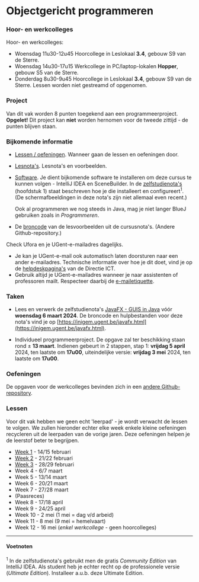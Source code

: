 # Objectgericht programmeren 

### Hoor- en werkcolleges

Hoor- en werkcolleges:
* Woensdag 11u30-12u45 Hoorcollege in Leslokaal **3.4**, gebouw S9 van de Sterre.
* Woensdag 14u30-17u15 Werkcollege in PC/laptop-lokalen **Hopper**, gebouw S5
  van de Sterre.
* Donderdag 8u30-9u45 Hoorcollege in Leslokaal **3.4**, gebouw S9 van de Sterre.
Lessen worden niet gestreamd of opgenomen.

### Project

Van dit vak worden 8 punten toegekend aan een programmeerproject.
**Opgelet!** Dit project kan **niet** worden hernomen voor de tweede zittijd - de punten blijven staan.

### Bijkomende informatie
* [Lessen / oefeningen](lessen.md). Wanneer gaan de lessen en oefeningen door.
* [Lesnota's](notas.md). Lesnota's en voorbeelden.
* [Software](software.md). Je dient bijkomende software te installeren om deze cursus
te kunnen volgen - IntelliJ IDEA en SceneBuilder. In de
  [zelfstudienota's](https://inigem.ugent.be/jvlfx/jvlfx.pdf) (hoofdstuk 1) staat beschreven hoe je
die installeert en configureert<sup>1</sup>. (De schermafbeeldingen in deze nota's zijn niet allemaal even recent.)
  
  Ook al programmeren we nog steeds in Java, mag je niet langer BlueJ gebruiken zoals in *Programmeren*.

* De [broncode](https://github.ugent.be/kcoolsae/Objprog) van de lesvoorbeelden uit de cursusnota's. (Andere Github-repository.)

Check Ufora en je UGent-e-mailadres dagelijks.
  * Je kan je UGent-e-mail ook automatisch laten doorsturen naar een ander e-mailadres. Technische informatie over hoe je dit
    doet, vind je op de [helpdeskpagina's](http://helpdesk.ugent.be/email/webmail.php#forward) van de Directie ICT.
  * Gebruik altijd je UGent-e-mailadres wanneer je naar assistenten of professoren mailt. Respecteer
    daarbij de [e-mailetiquette](http://www.ugent.be/student/nl/studeren/taaladvies/mail).

### Taken

* Lees en verwerk de zelfstudienota's [JavaFX - GUIS in Java](https://inigem.ugent.be/jvlfx/jvlfx.pdf) vóór **woensdag 6 maart 2024**.
  De broncode en hulpbestanden voor deze nota's vind je op [https://inigem.ugent.be/javafx.html](https://inigem.ugent.be/javafx.html).

* Individueel programmeerproject.  De opgave zal ter beschikking staan rond ± **13 maart**. Indienen gebeurt in 2 stappen, 
  stap 1: **vrijdag 5 april** 2024, ten laatste om **17u00**, uiteindelijke versie: **vrijdag 3 mei** 2024, ten laatste om **17u00**.

### Oefeningen

De opgaven voor de werkcolleges bevinden zich in een [andere Github-repository](https://github.ugent.be/Prog2/Objprog-oefeningen-2023-2024).

### Lessen

Voor dit vak hebben we geen echt 'leerpad' - je wordt verwacht de lessen te volgen. We zullen hieronder echter elke week 
enkele kleine oefeningen recycleren uit de leerpaden van de
vorige jaren. Deze oefeningen helpen je de leerstof beter te begrijpen.

* [Week 1](week1/week1.md) - 14/15 februari 
* [Week 2](week2/week2.md) - 21/22 februari
* [Week 3](week3/week3.md) - 28/29 februari
* Week 4 - 6/7 maart
* Week 5 - 13/14 maart
* Week 6 - 20/21 maart
* Week 7 - 27/28 maart
* (Paasreces)
* Week 8 - 17/18 april
* Week 9 - 24/25 april
* Week 10 - 2 mei (1 mei = dag v/d arbeid)
* Week 11 - 8 mei (9 mei = hemelvaart)
* Week 12 - 16 mei (*enkel werkcollege* - geen hoorcolleges) 

---
#### Voetnoten

<sup>1</sup> In de zelfstudienota's gebruikt men de gratis *Community Edition* van IntelliJ IDEA. Als student
heb je echter recht op de professionele versie (*Ultimate Edition*). Installeer a.u.b. deze Ultimate Edition.

